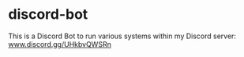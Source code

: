 # discord-bot
This is a Discord Bot to run various systems within my Discord server: www.discord.gg/UHkbvQWSRn

